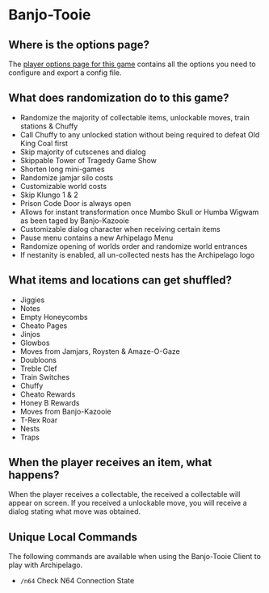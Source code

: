 # Banjo-Tooie

## Where is the options page?

The [player options page for this game](../player-options) contains all the options you need to configure and export a
config file.

## What does randomization do to this game?

- Randomize the majority of collectable items, unlockable moves, train stations & Chuffy
- Call Chuffy to any unlocked station without being required to defeat Old King Coal first
- Skip majority of cutscenes and dialog
- Skippable Tower of Tragedy Game Show
- Shorten long mini-games
- Randomize jamjar silo costs
- Customizable world costs
- Skip Klungo 1 & 2
- Prison Code Door is always open
- Allows for instant transformation once Mumbo Skull or Humba Wigwam as been taged by Banjo-Kazooie
- Customizable dialog character when receiving certain items
- Pause menu contains a new Arhipelago Menu
- Randomize opening of worlds order and randomize world entrances
- If nestanity is enabled, all un-collected nests has the Archipelago logo

## What items and locations can get shuffled?

- Jiggies
- Notes
- Empty Honeycombs
- Cheato Pages
- Jinjos
- Glowbos
- Moves from Jamjars, Roysten & Amaze-O-Gaze
- Doubloons
- Treble Clef
- Train Switches
- Chuffy
- Cheato Rewards
- Honey B Rewards
- Moves from Banjo-Kazooie
- T-Rex Roar
- Nests
- Traps

## When the player receives an item, what happens?

When the player receives a collectable, the received a collectable will appear on screen. If you received a unlockable move, you will receive a dialog stating what move was obtained.

## Unique Local Commands

The following commands are available when using the Banjo-Tooie Client to play with Archipelago.

- `/n64` Check N64 Connection State